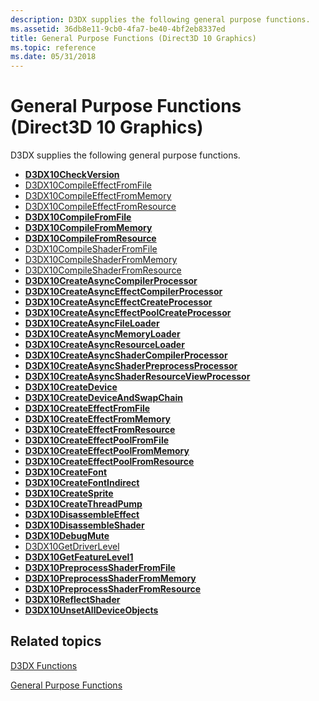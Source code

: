 ```yaml
---
description: D3DX supplies the following general purpose functions.
ms.assetid: 36db8e11-9cb0-4fa7-be40-4bf2eb8337ed
title: General Purpose Functions (Direct3D 10 Graphics)
ms.topic: reference
ms.date: 05/31/2018
---
```


# General Purpose Functions (Direct3D 10 Graphics)

D3DX supplies the following general purpose functions.

-   [**D3DX10CheckVersion**](d3dx10checkversion.md)
-   [D3DX10CompileEffectFromFile](d3dx10compileeffectfromfile.md)
-   [D3DX10CompileEffectFromMemory](d3dx10compileeffectfrommemory.md)
-   [D3DX10CompileEffectFromResource](d3dx10compileeffectfromresource.md)
-   [**D3DX10CompileFromFile**](d3dx10compilefromfile.md)
-   [**D3DX10CompileFromMemory**](d3dx10compilefrommemory.md)
-   [**D3DX10CompileFromResource**](d3dx10compilefromresource.md)
-   [D3DX10CompileShaderFromFile](d3dx10compileshaderfromfile.md)
-   [D3DX10CompileShaderFromMemory](d3dx10compileshaderfrommemory.md)
-   [D3DX10CompileShaderFromResource](d3dx10compileshaderfromresource.md)
-   [**D3DX10CreateAsyncCompilerProcessor**](d3dx10createasynccompilerprocessor.md)
-   [**D3DX10CreateAsyncEffectCompilerProcessor**](d3dx10createasynceffectcompilerprocessor.md)
-   [**D3DX10CreateAsyncEffectCreateProcessor**](d3dx10createasynceffectcreateprocessor.md)
-   [**D3DX10CreateAsyncEffectPoolCreateProcessor**](d3dx10createasynceffectpoolcreateprocessor.md)
-   [**D3DX10CreateAsyncFileLoader**](d3dx10createasyncfileloader.md)
-   [**D3DX10CreateAsyncMemoryLoader**](d3dx10createasyncmemoryloader.md)
-   [**D3DX10CreateAsyncResourceLoader**](d3dx10createasyncresourceloader.md)
-   [**D3DX10CreateAsyncShaderCompilerProcessor**](d3dx10createasyncshadercompilerprocessor.md)
-   [**D3DX10CreateAsyncShaderPreprocessProcessor**](d3dx10createasyncshaderpreprocessprocessor.md)
-   [**D3DX10CreateAsyncShaderResourceViewProcessor**](d3dx10createasyncshaderresourceviewprocessor.md)
-   [**D3DX10CreateDevice**](d3dx10createdevice.md)
-   [**D3DX10CreateDeviceAndSwapChain**](d3dx10createdeviceandswapchain.md)
-   [**D3DX10CreateEffectFromFile**](d3dx10createeffectfromfile.md)
-   [**D3DX10CreateEffectFromMemory**](d3dx10createeffectfrommemory.md)
-   [**D3DX10CreateEffectFromResource**](d3dx10createeffectfromresource.md)
-   [**D3DX10CreateEffectPoolFromFile**](d3dx10createeffectpoolfromfile.md)
-   [**D3DX10CreateEffectPoolFromMemory**](d3dx10createeffectpoolfrommemory.md)
-   [**D3DX10CreateEffectPoolFromResource**](d3dx10createeffectpoolfromresource.md)
-   [**D3DX10CreateFont**](d3dx10createfont.md)
-   [**D3DX10CreateFontIndirect**](d3dx10createfontindirect.md)
-   [**D3DX10CreateSprite**](d3dx10createsprite.md)
-   [**D3DX10CreateThreadPump**](d3dx10createthreadpump.md)
-   [**D3DX10DisassembleEffect**](d3dx10disassembleeffect.md)
-   [**D3DX10DisassembleShader**](d3dx10disassembleshader.md)
-   [**D3DX10DebugMute**](d3dx10debugmute.md)
-   [D3DX10GetDriverLevel](d3dx10getdriverlevel.md)
-   [**D3DX10GetFeatureLevel1**](d3dx10getfeaturelevel1.md)
-   [**D3DX10PreprocessShaderFromFile**](d3dx10preprocessshaderfromfile.md)
-   [**D3DX10PreprocessShaderFromMemory**](d3dx10preprocessshaderfrommemory.md)
-   [**D3DX10PreprocessShaderFromResource**](d3dx10preprocessshaderfromresource.md)
-   [**D3DX10ReflectShader**](d3dx10reflectshader.md)
-   [**D3DX10UnsetAllDeviceObjects**](d3dx10unsetalldeviceobjects.md)

## Related topics

<dl> <dt>

[D3DX Functions](d3d10-graphics-reference-d3dx10-functions.md)
</dt> <dt>

[General Purpose Functions](d3d10-graphics-reference-d3dx10-functions-general-purpose.md)
</dt> </dl>

 

 



